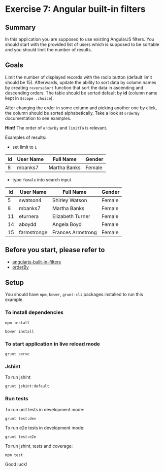 # Exercise 7: Angular built-in filters

## Summary
In this application you are supposed to use existing AngularJS filters. You should start with the provided list of users which is supposed to be sortable and you 
should limit the number of results. 

## Goals
Limit the number of displayed records with the radio button (default limit should be 15). Afterwards, update the ability to sort data by column names 
by creating `reverseSort` function that sort the data in ascending and descending orders. The table should be sorted default by **id** (column name kept in `$scope
.choice`).
 
After changing the order in some column and picking another one by click, the column should be sorted alphabetically. Take a look at `orderBy` documentation to 
see examples. 
  
**Hint!**
The order of `orderBy` and `limitTo` is relevant.
  
Examples of results:

* set limit to `1`

| Id | User Name | Full Name    | Gender |
|----|-----------|--------------|--------|
| 8  | mbanks7   | Martha Banks | Female |

* type `female` into search input

| Id | User Name  | Full Name        | Gender |
|----|------------|------------------|--------|
| 5  | swatson4   | Shirley Watson   | Female |
| 8  | mbanks7    | Martha Banks     | Female |
| 11 | eturnera   | Elizabeth Turner | Female |
| 14 | aboydd     | Angela Boyd      | Female |
| 15 | farmstronge|Frances Armstrong | Female |

## Before you start, please refer to
* [angularjs-built-in-filters](https://egghead.io/lessons/angularjs-built-in-filters)
* [orderBy](https://docs.angularjs.org/api/ng/filter/orderBy)

## Setup
 You should have `npm`, `bower`, `grunt-cli`  packages installed to run this example.
 
### To install dependencies 

    npm install
    
    bower install

### To start application in live reload mode

    grunt serve
    
### Jshint
To run jshint:
    
    grunt jshint:default

### Run tests

To run unit tests in development mode:
    
    grunt test:dev
    
To run e2e tests in development mode:

    grunt test:e2e

To run jshint, tests and coverage:

    npm test

Good luck!
